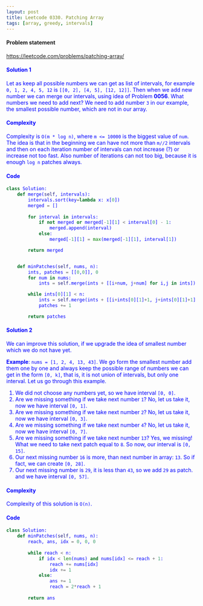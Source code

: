 ```yaml
---
layout: post
title: Leetcode 0330. Patching Array
tags: [array, greedy, intervals]
---
```


#### Problem statement

<a href="https://leetcode.com/problems/patching-array/"> <font color = blue>https://leetcode.com/problems/patching-array/

#### Solution 1
Let as keep all possible numbers we can get as list of intervals, for example `0, 1, 2, 4, 5, 12` is `[[0, 2], [4, 5], [12, 12]]`. Then  when we add new number we can merge our intervals, using idea of Problem **0056**. What numbers we need to add next? We need to add number `3` in our example, the smallest possible number, which are not in our array. 

#### Complexity
Complexity is `O(m * log n)`, where `m <= 10000` is the biggest value of `num`. The idea is that in the beginning we can have not more than `m//2` intervals and then on each iteration number of intervals can not increase (?) or increase not too fast. Also number of iterations can not too big, because it is enough `log n` patches always.

#### Code
```python
class Solution:
    def merge(self, intervals):
        intervals.sort(key=lambda x: x[0])
        merged = []
        
        for interval in intervals:
            if not merged or merged[-1][1] < interval[0] - 1:
                merged.append(interval)
            else:
                merged[-1][1] = max(merged[-1][1], interval[1])

        return merged


    def minPatches(self, nums, n):
        ints, patches = [[0,0]], 0
        for num in nums:
            ints = self.merge(ints + [[i+num, j+num] for i,j in ints])

        while ints[0][1] < n:
            ints = self.merge(ints + [[i+ints[0][1]+1, j+ints[0][1]+1] for i,j in ints])
            patches += 1

        return patches
```


#### Solution 2
We can improve this solution, if we upgrade the idea of smallest number which we do not have yet. 

**Example**: `nums = [1, 2, 4, 13, 43]`. We go form the smallest number add them one by one and always keep the possible range of numbers we can get in the form `[0, k]`, that is, it is not union of intervals, but only one interval. Let us go through this example. 

1. We did not choose any numbers yet, so we have interval `[0, 0]`.
2. Are we missing something if we take next number `1`? No, let us take it, now we have interval `[0, 1]`.
3. Are we missing something if we take next number `2`? No, let us take it, now we have interval `[0, 3]`.
4. Are we missing something if we take next number `4`? No, let us take it, now we have interval `[0, 7]`.
5. Are we missing something if we take next number `13`? Yes, we missing! What we need to take next patch equal to `8`. So now, our interval is `[0, 15]`.
6. Our next missing number `16` is more, than next number in array: `13`. So if fact, we can create `[0, 28]`.
7. Our next missing number is `29`, it is less than `43`, so we add `29` as patch. and we have interval `[0, 57]`.

#### Complexity

Complexity of this solution is `O(n)`.

#### Code
```python
class Solution:
    def minPatches(self, nums, n):
        reach, ans, idx = 0, 0, 0
        
        while reach < n:
            if idx < len(nums) and nums[idx] <= reach + 1:
                reach += nums[idx]
                idx += 1
            else:
                ans += 1
                reach = 2*reach + 1       
                
        return ans
```